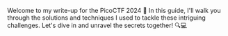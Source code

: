 Welcome to my write-up for the PicoCTF 2024 🚀 In this guide, I'll walk you through the solutions and techniques I used to tackle these intriguing challenges. Let's dive in and unravel the secrets together! 🔍💻

